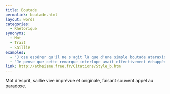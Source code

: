 ```yaml
---
title: Boutade
permalink: boutade.html
layout: words
categories:
  - Rhétorique
synonyms:
  - Mot
  - Trait
  - Saillie
examples:
  - "J'ose espérer qu'il ne s'agit là que d'une simple boutade ataraxique..."
  - "Je pense que cette remarque interlope avait effectivement échappéde ma bouche devant une assistance en liesse,toujours en proie à quelque boutade amphibologique.Mais, ce n'est pas à vous que je vais l'apprendre,\"verba volant, scripta manent\"... Etant donné le contexte socio-politiquede cette méga-pantalonnade, il me semble fort raisonnable de s'en teniraux écrits actuels..."
link: http://atheisme.free.fr/Citations/Style_b.htm
---
```


Mot d'esprit, saillie vive imprévue et originale, faisant souvent appel au paradoxe.
